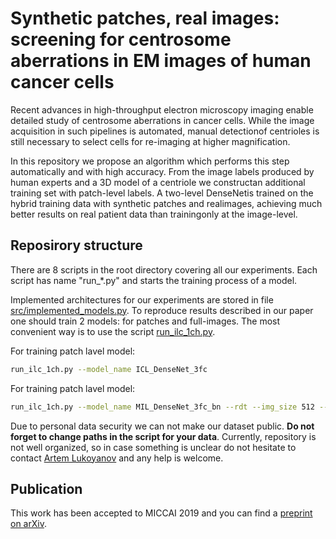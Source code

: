 # Synthetic patches, real images: screening for centrosome aberrations in EM images of human cancer cells

Recent advances in high-throughput electron microscopy imaging enable detailed study of centrosome aberrations in cancer cells.
While the image acquisition in such pipelines is automated, manual detectionof centrioles is still necessary to 
select cells for re-imaging at higher magnification.




In this repository we propose an algorithm which performs
this step automatically and with high accuracy. From the image labels produced by human experts and a 3D model of 
a centriole we constructan additional training set with patch-level labels. 
A two-level DenseNetis trained on the hybrid training data with synthetic patches and realimages, 
achieving much better results on real patient data than trainingonly at the image-level.

## Reposirory structure
There are 8 scripts in the root directory covering all our experiments.
Each script has name "run_*.py" and starts the training process of a model.

Implemented architectures for our experiments are stored in file [src/implemented_models.py](https://github.com/kreshuklab/centriole_detection/blob/master/src/implemented_models.py).
To reproduce results described in our paper one should train 2 models: for patches and full-images.
The most convenient way is to use the script [run_ilc_1ch.py](https://github.com/kreshuklab/centriole_detection/blob/master/run_ilc_1ch.py).

For training patch lavel model:
```bash
run_ilc_1ch.py --model_name ICL_DenseNet_3fc
```

For training patch lavel model:
```bash
run_ilc_1ch.py --model_name MIL_DenseNet_3fc_bn --rdt --img_size 512 --init_model_path <path_to_patch_level_model>
```
Due to personal data security we can not make our dataset public.
**Do not forget to change paths in the script for your data**.
Currently, repository is not well organized, so in case something is unclear do not hesitate to contact [Artem Lukoyanov](https://github.com/ottogin) and any help is welcome.

## Publication

This work has been accepted to MICCAI 2019 and you can find a [preprint on arXiv](https://arxiv.org/abs/1908.10109).
